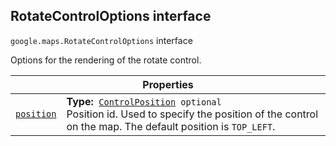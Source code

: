 
<h2 id="RotateControlOptions">RotateControlOptions interface</h2>
<p>
<code><span itemprop="path">google.maps</span>.<span itemprop="name">RotateControlOptions</span></code>
interface
</p>
<p>Options for the rendering of the rotate control.</p>
<div class="devsite-table-wrapper"><table class="properties responsive" summary="interface RotateControlOptions - Properties">
<thead>
<tr><th colspan="2">Properties</th>
</tr></thead>
<tbody>
<tr id="RotateControlOptions.position">
<td itemprop="property"><code><a class="secret-link" href="#RotateControlOptions.position"><span>position</span></a></code></td>
<td><div><strong>Type:</strong>&nbsp; <code><a href="ControlPosition.md">ControlPosition</a> <span class="optional-type-annotation">optional</span></code></div>
<div class="desc">Position id. Used to specify the position of the control on the map. The default position is <code>TOP_LEFT</code>.</div></td>
</tr>
</tbody>
</table></div>
<script src="replace_links.js"></script>
